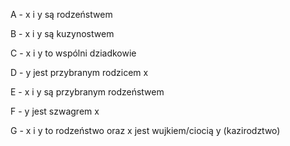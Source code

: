 A - x i y są rodzeństwem

B - x i y są kuzynostwem

C - x i y to wspólni dziadkowie

D - y jest przybranym rodzicem x

E - x i y są przybranym rodzeństwem

F - y jest szwagrem x

G - x i y to rodzeństwo oraz x jest wujkiem/ciocią y (kazirodztwo)
